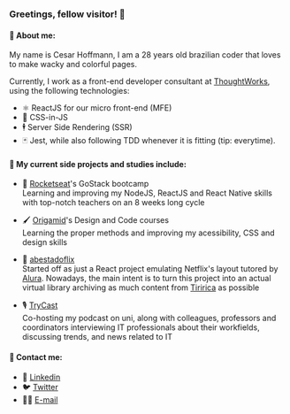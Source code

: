 ### Greetings, fellow visitor! 🦜

#### 🦍 About me:  

My name is Cesar Hoffmann, I am a 28 years old brazilian coder that loves to make wacky and colorful pages.

Currently, I work as a front-end developer consultant at [ThoughtWorks](https://www.thoughtworks.com), using the following technologies:
- ⚛️ ReactJS for our micro front-end (MFE)
- 🧩 CSS-in-JS
- 🕴️ Server Side Rendering (SSR)
- 🃏 Jest, while also following TDD whenever it is fitting (tip: everytime).

#### 🏃 My current side projects and studies include:  
- 🚀 [Rocketseat](https://rocketseat.com.br/)'s GoStack bootcamp  
Learning and improving my NodeJS, ReactJS and React Native skills with top-notch teachers on an 8 weeks long cycle

- 🖌 [Origamid](https://www.origamid.com/)'s Design and Code courses  
Learning the proper methods and improving my acessibility, CSS and design skills

- 🤡 [abestadoflix](https://abestadoflix.vercel.app/)  
Started off as just a React project emulating Netflix's layout tutored by [Alura](https://www.alura.com.br/). Nowadays, the main intent is to turn this project into an actual virtual library archiving as much content from [Tiririca](http://www.tiriricanaweb.com.br/) as possible

- 🎙 [TryCast](https://open.spotify.com/show/61abhmJ4vFG9idDtrkz9oP)  
Co-hosting my podcast on uni, along with colleagues, professors and coordinators interviewing IT professionals about their workfields, discussing trends, and news related to IT

#### 💬 Contact me:
- 🔗 [Linkedin](https://www.linkedin.com/in/c%C3%A9sar-hoffmann/)
- 🐦 [Twitter](https://twitter.com/cesardka)
- 👴🏼 [E-mail](mailto:cesardka@hotmail.com)

<!--
**cesardka/cesardka** is a ✨ _special_ ✨ repository because its `README.md` (this file) appears on your GitHub profile.

Here are some ideas to get you started:

- 🔭 I’m currently working on ...
- 🌱 I’m currently learning ...
- 👯 I’m looking to collaborate on ...
- 🤔 I’m looking for help with ...
- 💬 Ask me about ...
- 📫 How to reach me: ...
- 😄 Pronouns: ...
- ⚡ Fun fact: ...
-->
